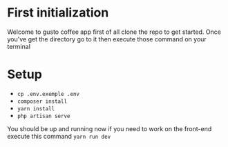 # First initialization
Welcome to gusto coffee app first of all clone the repo to get started.
Once you've get the directory go to it then execute those command on your terminal

# Setup
- `cp .env.exemple .env`
- `composer install`
- `yarn install`
- `php artisan serve`

You should be up and running now if you need to work on the front-end execute this command
`yarn run dev`

